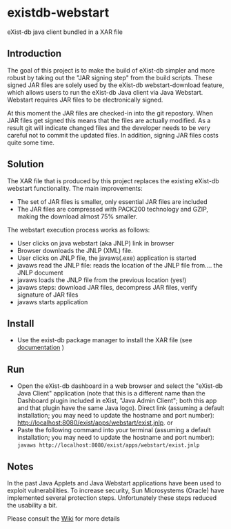 # existdb-webstart

eXist-db java client bundled in a XAR file

## Introduction

The goal of this project is to make the build of eXist-db simpler and more 
robust by taking out the "JAR signing step" from the build scripts. These signed JAR
files are solely used by the eXist-db webstart-download feature, which allows users to run the
eXist-db Java client via Java Webstart. Webstart requires JAR files to
be electronically signed.

At this moment the JAR files are checked-in into the git repostory. When JAR files
get signed this means that the files are actually modified. As a result git will indicate
changed files and the developer needs to be very careful not to commit the updated
files. In addition, signing JAR files costs quite some time.

## Solution

The XAR file that is produced by this project replaces the existing eXist-db webstart 
functionality. The main improvements:

- The set of JAR files is smaller, only essential JAR files are included
- The JAR files are compressed with PACK200 technology and GZIP, making the download almost 75% smaller.

The webstart execution process works as follows:

- User clicks on java webstart (aka JNLP) link in browser
- Browser downloads the JNLP (XML) file.
- User clicks on JNLP file, the javaws(.exe) application is started
- javaws read the JNLP file: reads the location of the JNLP file from.... the JNLP document
- javaws loads the JNLP file from the previous location (yes!)
- javaws steps: download JAR files, decompress JAR files, verify signature of JAR files
- javaws starts application

## Install

- Use the exist-db package manager to install the XAR file (see [documentation](http://exist-db.org/exist/apps/doc/dashboard.xml?q=package&field=all&id=D2.4.8#D2.4.8) )

## Run

- Open the eXist-db dashboard in a web browser and select the "eXist-db Java Client" application (note that this is a different name than the Dashboard plugin included in eXist, "Java Admin Client"; both this app and that plugin have the same Java logo). Direct link (assuming a default installation; you may need to update the hostname and port number): <http://localhost:8080/exist/apps/webstart/exist.jnlp>.
or
- Paste the following command into your terminal (assuming a default installation; you may need to update the hostname and port number): `javaws http://localhost:8080/exist/apps/webstart/exist.jnlp`

## Notes

In the past Java Applets and Java Webstart applications have been used to exploit vulnerabilities. To increase
security, Sun Microsystems (Oracle) have implemented several protection steps. Unfortunately these steps
reduced the usability a bit.

Please consult the [Wiki](https://github.com/Trundler/existdb-webstart/wiki) for more details 
